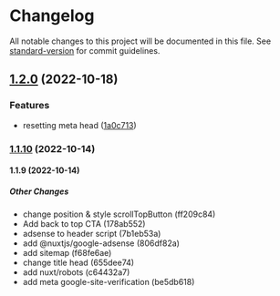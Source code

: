 # Changelog

All notable changes to this project will be documented in this file. See [standard-version](https://github.com/conventional-changelog/standard-version) for commit guidelines.

## [1.2.0](https://github.com/anonimak/mipdevp-blog/compare/v1.1.10...v1.2.0) (2022-10-18)


### Features

* resetting meta head ([1a0c713](https://github.com/anonimak/mipdevp-blog/commit/1a0c713905f39fac39b5668c958400943ddc3ba1))

### [1.1.10](https://github.com/anonimak/mipdevp-blog/compare/v1.1.8...v1.1.10) (2022-10-14)

#### 1.1.9 (2022-10-14)

##### Other Changes

*  change position & style scrollTopButton (ff209c84)
*  Add back to top CTA (178ab552)
*  adsense to header script (7b1eb53a)
*  add @nuxtjs/google-adsense (806df82a)
*  add sitemap (f68fe6ae)
*  change title head (655dee74)
*  add nuxt/robots (c64432a7)
*  add meta google-site-verification (be5db618)

